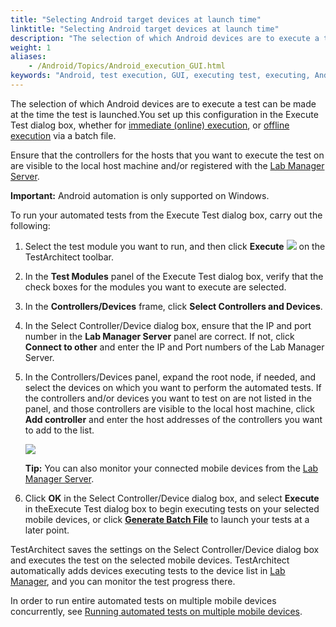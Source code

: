 ```yaml
--- 
title: "Selecting Android target devices at launch time"
linktitle: "Selecting Android target devices at launch time"
description: "The selection of which Android devices are to execute a test can be made at the time the test is launched."
weight: 1
aliases: 
    - /Android/Topics/Android_execution_GUI.html
keywords: "Android, test execution, GUI, executing test, executing, Android test"
---
```


The selection of which Android devices are to execute a test can be made at the time the test is launched.You set up this configuration in the Execute Test dialog box, whether for [immediate \(online\) execution](/TA_Help/Topics/Test_exec_test_execution.html), or [offline execution](/TA_Help/Topics/Test_exec_batch_file.html) via a batch file.

Ensure that the controllers for the hosts that you want to execute the test on are visible to the local host machine and/or registered with the [Lab Manager Server](/TA_Help/Topics/Lab_manager.html).

**Important:** Android automation is only supported on Windows.

To run your automated tests from the Execute Test dialog box, carry out the following:

1.  Select the test module you want to run, and then click **Execute** ![](/images/TA_Help/Images/btn.TAC_toolbar.Execute.png) on the TestArchitect toolbar.

2.  In the **Test Modules** panel of the Execute Test dialog box, verify that the check boxes for the modules you want to execute are selected.

3.  In the **Controllers/Devices** frame, click **Select Controllers and Devices**.

4.  In the Select Controller/Device dialog box, ensure that the IP and port number in the **Lab Manager Server** panel are correct. If not, click **Connect to other** and enter the IP and Port numbers of the Lab Manager Server.

5.  In the Controllers/Devices panel, expand the root node, if needed, and select the devices on which you want to perform the automated tests. If the controllers and/or devices you want to test on are not listed in the panel, and those controllers are visible to the local host machine, click **Add controller** and enter the host addresses of the controllers you want to add to the list.

    ![](/images/TA_Help/Images/Select_Android_mobile_devices.png)

    **Tip:** You can also monitor your connected mobile devices from the [Lab Manager Server](/reuse/../TA_Help/Topics/Lab_manager.html).

6.  Click **OK** in the Select Controller/Device dialog box, and select **Execute** in theExecute Test dialog box to begin executing tests on your selected mobile devices, or click [**Generate Batch File**](/reuse/../TA_Help/Topics/Test_exec_cmd_creating_batch_file.html) to launch your tests at a later point.


TestArchitect saves the settings on the Select Controller/Device dialog box and executes the test on the selected mobile devices. TestArchitect automatically adds devices executing tests to the device list in [Lab Manager](/reuse/../TA_Help/Topics/Lab_manager.html), and you can monitor the test progress there.

In order to run entire automated tests on multiple mobile devices concurrently, see [Running automated tests on multiple mobile devices](/TA_Automation/Topics/aut_app_testing_mobile_running_tests_multiple_devices.html).


